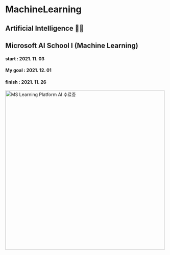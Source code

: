 # MachineLearning
## Artificial Intelligence 👩‍💻

## Microsoft AI School I (Machine Learning)
#### start : 2021. 11. 03
#### My goal : 2021. 12. 01
#### finish : 2021. 11. 26

<img width="499" alt="MS Learning Platform AI 수료증" src="https://user-images.githubusercontent.com/82718756/198884742-346de385-4077-403f-b12d-e955e31399ac.png">
